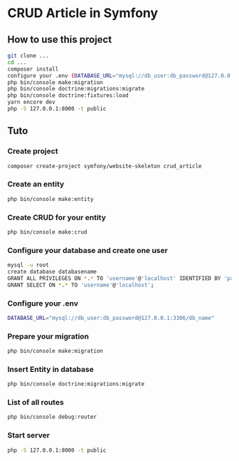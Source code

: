 # CRUD Article in Symfony

## How to use this project
```bash
git clone ...
cd ...
composer install
configure your .env (DATABASE_URL="mysql://db_user:db_password@127.0.0.1:3306/db_name")
php bin/console make:migration
php bin/console doctrine:migrations:migrate
php bin/console doctrine:fixtures:load
yarn encore dev
php -S 127.0.0.1:8000 -t public
```

## Tuto

### Create project

```bash
composer create-project symfony/website-skeleton crud_article
```

### Create an entity

```bash
php bin/console make:entity
```

### Create CRUD for your entity
```bash
php bin/console make:crud
```

### Configure your database and create one user
```bash
mysql -u root
create database databasename
GRANT ALL PRIVILEGES ON *.* TO 'username'@'localhost' IDENTIFIED BY 'password';
GRANT SELECT ON *.* TO 'username'@'localhost';
```

### Configure your .env
```bash
DATABASE_URL="mysql://db_user:db_password@127.0.0.1:3306/db_name"
```

### Prepare your migration
```bash
php bin/console make:migration
```

### Insert Entity in database
```bash
php bin/console doctrine:migrations:migrate
```

### List of all routes
```bash
php bin/console debug:router
```

### Start server
```bash
php -S 127.0.0.1:8000 -t public
```

